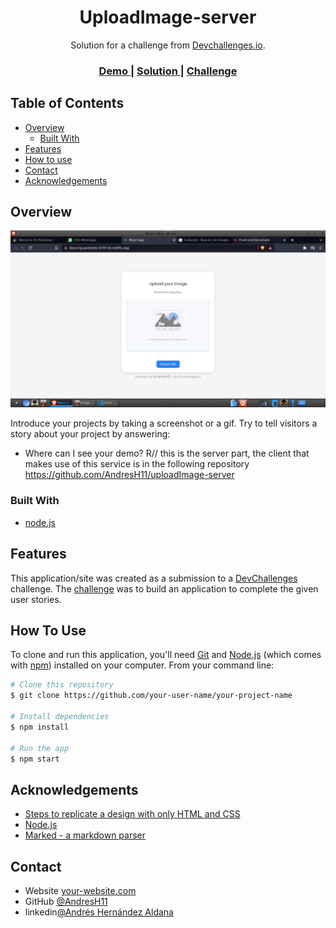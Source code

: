 <!-- Please update value in the {}  -->

<h1 align="center">UploadImage-server</h1>

<div align="center">
   Solution for a challenge from  <a href="http://devchallenges.io" target="_blank">Devchallenges.io</a>.
</div>

<div align="center">
  <h3>
    <a href="https://dancing-pastelito-079716.netlify.app/">
      Demo
    </a>
    <span> | </span>
    <a href="https://dancing-pastelito-079716.netlify.app/">
      Solution
    </a>
    <span> | </span>
    <a href="https://devchallenges.io/challenges/O2iGT9yBd6xZBrOcVirx">
      Challenge
    </a>
  </h3>
</div>

<!-- TABLE OF CONTENTS -->

## Table of Contents

- [Overview](#overview)
  - [Built With](#built-with)
- [Features](#features)
- [How to use](#how-to-use)
- [Contact](#contact)
- [Acknowledgements](#acknowledgements)

<!-- OVERVIEW -->

## Overview

![screenshot](./utils/imagenPrueba.jpg)

Introduce your projects by taking a screenshot or a gif. Try to tell visitors a story about your project by answering:

- Where can I see your demo? R// this is the server part, the client that makes use of this service is in the following repository https://github.com/AndresH11/uploadImage-server

### Built With

<!-- This section should list any major frameworks that you built your project using. Here are a few examples.-->

- [node.js](https://nodejs.org/es/)

## Features

<!-- List the features of your application or follow the template. Don't share the figma file here :) -->

This application/site was created as a submission to a [DevChallenges](https://devchallenges.io/challenges) challenge. The [challenge](https://devchallenges.io/challenges/O2iGT9yBd6xZBrOcVirx) was to build an application to complete the given user stories.

## How To Use

<!-- Example: -->

To clone and run this application, you'll need [Git](https://git-scm.com) and [Node.js](https://nodejs.org/en/download/) (which comes with [npm](http://npmjs.com)) installed on your computer. From your command line:

```bash
# Clone this repository
$ git clone https://github.com/your-user-name/your-project-name

# Install dependencies
$ npm install

# Run the app
$ npm start
```

## Acknowledgements

<!-- This section should list any articles or add-ons/plugins that helps you to complete the project. This is optional but it will help you in the future. For example -->

- [Steps to replicate a design with only HTML and CSS](https://devchallenges-blogs.web.app/how-to-replicate-design/)
- [Node.js](https://nodejs.org/)
- [Marked - a markdown parser](https://github.com/chjj/marked)

## Contact

- Website [your-website.com](https://{your-web-site-link})
- GitHub [@AndresH11](https://github.com/AndresH11)
- linkedin[@Andrés Hernández Aldana](https://www.linkedin.com/in/andr%C3%A9s-hern%C3%A1ndez-aldana-a8b008149/)
